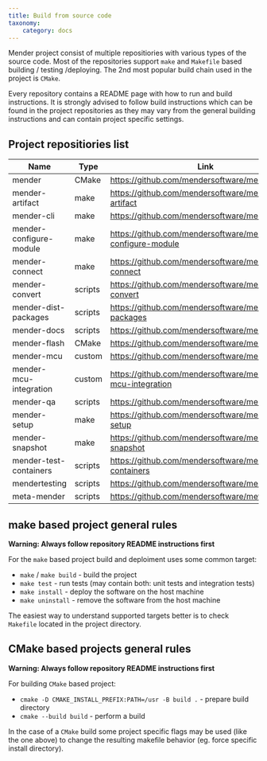 ```yaml
---
title: Build from source code
taxonomy:
    category: docs
---
```


Mender project consist of multiple repositiories with various types of the source code.
Most of the repositories support `make` and `Makefile` based building / testing /deploying.
The 2nd most popular build chain used in the project is `CMake`.

Every repository contains a README page with how to run and build instructions.
It is strongly advised to follow build instructions which can be found
in the project repositories as they may vary from the general building instructions
and can contain project specific settings.

## Project repositiories list

| Name                    | Type     | Link                                                      |
|-------------------------|----------|-----------------------------------------------------------|
| mender                  | CMake    | https://github.com/mendersoftware/mender                  |
| mender-artifact         | make     | https://github.com/mendersoftware/mender-artifact         |
| mender-cli              | make     | https://github.com/mendersoftware/mender-cli              |
| mender-configure-module | make     | https://github.com/mendersoftware/mender-configure-module |
| mender-connect          | make     | https://github.com/mendersoftware/mender-connect          |
| mender-convert          | scripts  | https://github.com/mendersoftware/mender-convert          |
| mender-dist-packages    | scripts  | https://github.com/mendersoftware/mender-dist-packages    |
| mender-docs             | scripts  | https://github.com/mendersoftware/mender-docs             |
| mender-flash            | CMake    | https://github.com/mendersoftware/mender-flash            |
| mender-mcu              | custom   | https://github.com/mendersoftware/mender-mcu              |
| mender-mcu-integration  | custom   | https://github.com/mendersoftware/mender-mcu-integration  |
| mender-qa               | scripts  | https://github.com/mendersoftware/mender-qa               |
| mender-setup            | make     | https://github.com/mendersoftware/mender-setup            |
| mender-snapshot         | make     | https://github.com/mendersoftware/mender-snapshot         |
| mender-test-containers  | scripts  | https://github.com/mendersoftware/mender-test-containers  |
| mendertesting           | scripts  | https://github.com/mendersoftware/mendertesting           |
| meta-mender             | scripts  | https://github.com/mendersoftware/meta-mender             |

## make based project general rules

**Warning: Always follow repository README instructions first**

For the `make` based project build and deploiment uses some common target:
* `make` / `make build` - build the project
* `make test` - run tests (may contain both: unit tests and integration tests)
* `make install` - deploy the software on the host machine
* `make uninstall` - remove the software from the host machine

The easiest way to understand supported targets better is to check
`Makefile` located in the project directory.

## CMake based projects general rules

**Warning: Always follow repository README instructions first**

For building `CMake` based project:
* `cmake -D CMAKE_INSTALL_PREFIX:PATH=/usr -B build .` - prepare build directory
* `cmake --build build` - perform a build

In the case of a `CMake` build some project specific flags may be used (like the one above)
to change the resulting makefile behavior (eg. force specific install directory).


